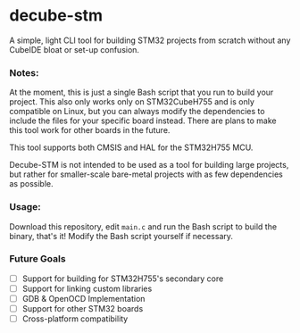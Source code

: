 # decube-stm
A simple, light CLI tool for building STM32 projects from scratch without any CubeIDE bloat or set-up confusion.

### Notes:
At the moment, this is just a single Bash script that you run to build your project. This also only works only on STM32CubeH755 and is only compatible on Linux, but you can always modify the dependencies to include the files for your specific board instead. There are plans to make this tool work for other boards in the future.

This tool supports both CMSIS and HAL for the STM32H755 MCU.

Decube-STM is not intended to be used as a tool for building large projects, but rather for smaller-scale bare-metal projects with as few dependencies as possible.

### Usage:
Download this repository, edit ```main.c``` and run the Bash script to build the binary, that's it! Modify the Bash script yourself if necessary.

### Future Goals
- [ ] Support for building for STM32H755's secondary core
- [ ] Support for linking custom libraries
- [ ] GDB & OpenOCD Implementation
- [ ] Support for other STM32 boards
- [ ] Cross-platform compatibility
